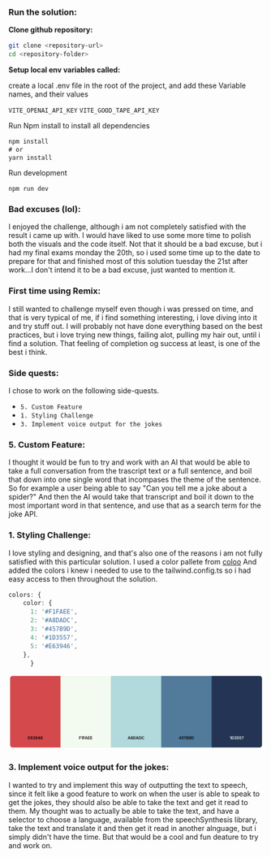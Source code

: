 ### **Run the solution**:
**Clone github repository:**

```bash
git clone <repository-url>
cd <repository-folder>
```

**Setup local env variables called:** 

create a local .env file in the root of the project, and add these Variable names, and their values

`VITE_OPENAI_API_KEY`
`VITE_GOOD_TAPE_API_KEY`

Run Npm install to install all dependencies

```
npm install
# or
yarn install
```

Run development

```
npm run dev
```

### **Bad excuses (lol)**:
I enjoyed the challenge, although i am not completely satisfied with the result i came up with. I would have liked to use some more time to polish both the visuals and the code itself. Not that it should be a bad excuse, but i had my final exams monday the 20th, so i used some time up to the date to prepare for that and finished most of this solution tuesday the 21st after work...I don't intend it to be a bad excuse, just wanted to mention it.

### **First time using Remix**:
I still wanted to challenge myself even though i was pressed on time, and that is very typical of me, if i find something interesting, i love diving into it and try stuff out. I will probably not have done everything based on the best practices, but i love trying new things, failing alot, pulling my hair out, until i find a solution. That feeling of completion og success at least, is one of the best i think.

### **Side quests**:
I chose to work on the following side-quests.
- `5. Custom Feature`
- `1. Styling Challenge`
- `3. Implement voice output for the jokes`

### **5. Custom Feature**:
I thought it would be fun to try and work with an AI that would be able to take a full conversation from the trascript text or a full sentence, and boil that down into one single word that incompases the theme of the sentence. So for example a user being able to say "Can you tell me a joke about a spider?" And then the AI would take that transcript and boil it down to the most important word in that sentence, and use that as a search term for the joke API.

### **1. Styling Challenge**:
I love styling and designing, and that's also one of the reasons i am not fully satisfied with this particular solution. I used a color pallete from [coloo](https://coolors.co) And added the colors i knew i needed to use to the tailwind.config.ts so i had easy access to then throughout the solution.
```typescript  
colors: {
    color: {
      1: '#F1FAEE',
      2: '#A8DADC',
      3: '#457B9D',
      4: '#1D3557',
      5: '#E63946',
    },
      }
```
![pallete](image.png)


### **3. Implement voice output for the jokes**:
I wanted to try and implement this way of outputting the text to speech, since it felt like a good feature to work on when the user is able to speak to get the jokes, they should also be able to take the text and get it read to them. My thought was to actually be able to take the text, and have a selector to choose a language, available from the speechSynthesis library, take the text and translate it and then get it read in another alnguage, but i simply didn't have the time. But that would be a cool and fun deature to try and work on.
